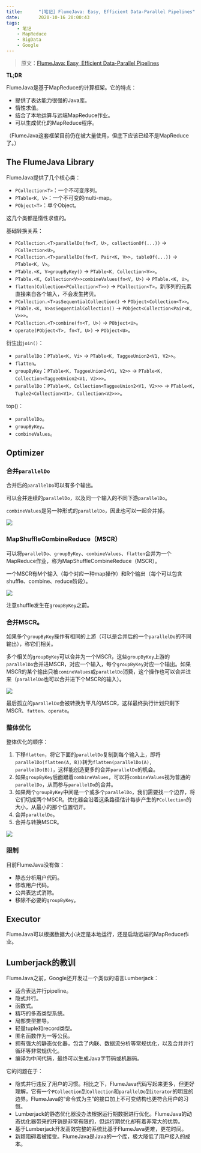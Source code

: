 ```yaml
---
title:      "[笔记] FlumeJava: Easy, Efficient Data-Parallel Pipelines"
date:       2020-10-16 20:00:43
tags:
    - 笔记
    - MapReduce
    - BigData
    - Google
---
```


> 原文：[FlumeJava: Easy, Efficient Data-Parallel Pipelines](https://research.google/pubs/pub35650.pdf)

**TL;DR**

FlumeJava是基于MapReduce的计算框架。它的特点：
- 提供了表达能力很强的Java库。
- 惰性求值。
- 结合了本地运算与远端MapReduce作业。
- 可以生成优化的MapReduce程序。

（FlumeJava这套框架目前仍在被大量使用，但底下应该已经不是MapReduce了。）

<!--more-->

## The FlumeJava Library

FlumeJava提供了几个核心类：
- `PCollection<T>`：一个不可变序列。
- `PTable<K, V>`：一个不可变的multi-map。
- `PObject<T>`：单个Object。

这几个类都是惰性求值的。

基础转换关系：
- `PCollection.<T>parallelDo(fn<T, U>, collectionOf(...))` -> `PCollection<U>`。
- `PCollection.<T>parallelDo(fn<T, Pair<K, V>>, tableOf(...))` -> `PTable<K, V>`。
- `PTable.<K, V>groupByKey()` -> `PTable<K, Collection<V>>`。
- `PTable.<K, Collection<V>>combineValues(fn<V, U>)` -> `PTable.<K, U>`。
- `flatten(Collection<PCollection<T>>)` -> `PCollection<T>`，新序列的元素直接来自各个输入，不会发生拷贝。
- `PCollection.<T>asSequentialCollection()` -> `PObject<Collection<T>>`。
- `PTable.<K, V>asSequentialCollection()` -> `PObject<Collection<Pair<K, V>>>`。
- `PCollection.<T>combine(fn<T, U>)` -> `PObject<U>`。
- `operate(PObject<T>, fn<T, U>)` -> `PObject<U>`。

衍生出`join()`：
- `parallelDo`：`PTable<K, Vi>` -> `PTable<K, TaggeeUnion2<V1, V2>>`。
- `flatten`。
- `groupByKey`：`PTable<K, TaggeeUnion2<V1, V2>>` -> `PTable<K, Collection<TaggeeUnion2<V1, V2>>>`。
- `parallelDo`：`PTable<K, Collection<TaggeeUnion2<V1, V2>>>` -> `PTable<K, Tuple2<Collection<V1>, Collection<V2>>>`。

top()：
- `parallelDo`。
- `groupByKey`。
- `combineValues`。

## Optimizer

### 合并`parallelDo`

合并后的`parallelDo`可以有多个输出。

可以合并连续的`parallelDo`，以及同一个输入的不同下游`parallelDo`。

`combineValues`是另一种形式的`parallelDo`，因此也可以一起合并掉。

![](/images/2010-10/flumejava-01.jpg)

### MapShuffleCombineReduce（MSCR）

可以将`parallelDo`、`groupByKey`、`combineValues`、`flatten`合并为一个MapReduce作业，称为MapShuffleCombineReduce（MSCR）。

一个MSCR有M个输入（每个对应一种map操作）和R个输出（每个可以包含shuffle、combine、reduce阶段）。

![](/images/2010-10/flumejava-02.jpg)

注意shuffle发生在`groupByKey`之前。

### 合并MSCR。

如果多个`groupByKey`操作有相同的上游（可以是合并后的一个`parallelDo`的不同输出），称它们相关。

多个相关的`groupByKey`可以合并为一个MSCR，这些`groupByKey`上游的`parallelDo`合并进MSCR，对应一个输入，每个`groupByKey`对应一个输出。如果MSCR的某个输出只被`comineValues`或`parallelDo`消费，这个操作也可以合并进来（`parallelDo`也可以合并进下个MSCR的输入）。

![](/images/2010-10/flumejava-03.jpg)

最后孤立的`parallelDo`会被转换为平凡的MSCR，这样最终执行计划只剩下MSCR、`fatten`、`operate`。

### 整体优化

整体优化的顺序：
1. 下移`flatten`，将它下面的`parallelDo`复制到每个输入上，即将`parallelDo(flatten(A, B))`转为`flatten(parallelDo(A), parallelDo(B))`，这样能创造更多的合并`parallelDo`的机会。
1. 如果`groupByKey`后面跟着`combineValues`，可以将`combineValues`视为普通的`parallelDo`，从而参与`parallelDo`的合并。
1. 如果两个`groupByKey`中间是一个或多个`parallelDo`，我们需要找一个边界，将它们切成两个MSCR。优化器会沿着这条路径估计每步产生的`PCollection`的大小，从最小的那个位置切开。
1. 合并`parallelDo`。
1. 合并与转换MSCR。

![](/images/2010-10/flumejava-04.jpg)

### 限制

目前FlumeJava没有做：
- 静态分析用户代码。
- 修改用户代码。
- 公共表达式消除。
- 移除不必要的`groupByKey`。

## Executor

FlumeJava可以根据数据大小决定是本地运行，还是启动远端的MapReduce作业。

## Lumberjack的教训

FlumeJava之前，Google还开发过一个类似的语言Lumberjack：
- 适合表达并行pipeline。
- 隐式并行。
- 函数式。
- 精巧的多态类型系统。
- 局部类型推导。
- 轻量tuple和record类型。
- 匿名函数作为一等公民。
- 拥有强大的静态优化器，包含了内联、数据流分析等常规优化，以及合并并行循环等非常规优化。
- 编译为中间代码，最终可以生成Java字节码或机器码。

它的问题在于：
- 隐式并行违反了用户的习惯。相比之下，FlumeJava代码写起来更多，但更好理解，它有一个`PCollection`到`Collection`和`parallelDo`到`iterator`的明显的边界。FlumeJava的“命令式为主”的接口加上不可变结构也更符合用户的习惯。
- Lumberjack的静态优化器没办法根据运行期数据进行优化。FlumeJava的动态优化器带来的开销是非常有限的，但运行期优化却有着非常大的优势。
- 基于Lumberjack开发高效完整的系统比基于FlumeJava更难，更花时间。
- 新颖阻碍着被接受。FlumeJava是Java的一个库，极大降低了用户接入的成本。
